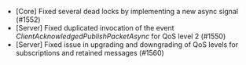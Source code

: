 * [Core] Fixed several dead locks by implementing a new async signal (#1552)
* [Server] Fixed duplicated invocation of the event _ClientAcknowledgedPublishPacketAsync_ for QoS level 2 (#1550)
* [Server] Fixed issue in upgrading and downgrading of QoS levels for subscriptions and retained messages (#1560)